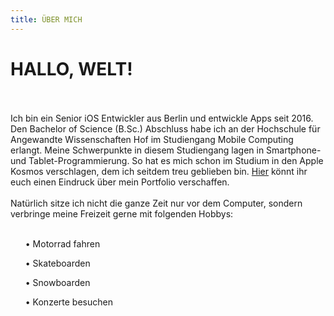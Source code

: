 ```yaml
---
title: ÜBER MICH
---
```


# HALLO, WELT!
<br></br>
Ich bin ein Senior iOS Entwickler aus Berlin und entwickle Apps seit 2016. Den Bachelor of Science (B.Sc.) Abschluss habe ich an der Hochschule für Angewandte Wissenschaften Hof im Studiengang Mobile Computing erlangt. Meine Schwerpunkte in diesem Studiengang lagen in Smartphone- und Tablet-Programmierung. So hat es mich schon im Studium in den Apple Kosmos verschlagen, dem ich seitdem treu geblieben bin. [Hier](https://erolburak.me/de/portfolio) könnt ihr euch einen Eindruck über mein Portfolio verschaffen.
<br></br>
Natürlich sitze ich nicht die ganze Zeit nur vor dem Computer, sondern verbringe meine Freizeit gerne mit folgenden Hobbys:
<br></br>
<ul class="ul-content">
    <p>• Motorrad fahren</p>
    <p>• Skateboarden</p>
    <p>• Snowboarden</p>
    <p>• Konzerte besuchen</p>
</ul>
